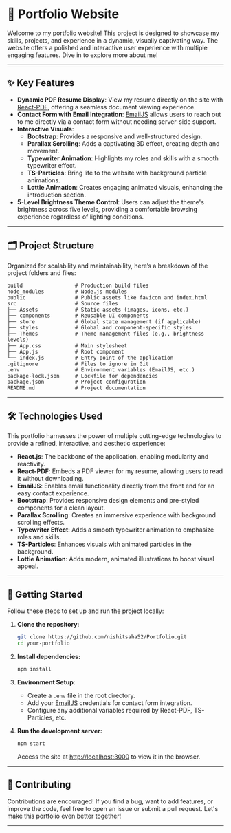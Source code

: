 # 🎨 Portfolio Website

Welcome to my portfolio website! This project is designed to showcase my skills, projects, and experience in a dynamic, visually captivating way. The website offers a polished and interactive user experience with multiple engaging features. Dive in to explore more about me!

---

## ✨ Key Features

- **Dynamic PDF Resume Display**: View my resume directly on the site with [React-PDF](https://github.com/wojtekmaj/react-pdf), offering a seamless document viewing experience.
- **Contact Form with Email Integration**: [EmailJS](https://www.emailjs.com/) allows users to reach out to me directly via a contact form without needing server-side support.
- **Interactive Visuals**: 
  - **Bootstrap**: Provides a responsive and well-structured design.
  - **Parallax Scrolling**: Adds a captivating 3D effect, creating depth and movement.
  - **Typewriter Animation**: Highlights my roles and skills with a smooth typewriter effect.
  - **TS-Particles**: Bring life to the website with background particle animations.
  - **Lottie Animation**: Creates engaging animated visuals, enhancing the introduction section.
- **5-Level Brightness Theme Control**: Users can adjust the theme's brightness across five levels, providing a comfortable browsing experience regardless of lighting conditions.

---

## 🗂 Project Structure

Organized for scalability and maintainability, here’s a breakdown of the project folders and files:

```plaintext
build                 # Production build files
node_modules          # Node.js modules
public                # Public assets like favicon and index.html
src                   # Source files
├── Assets            # Static assets (images, icons, etc.)
├── components        # Reusable UI components
├── store             # Global state management (if applicable)
├── styles            # Global and component-specific styles
├── Themes            # Theme management files (e.g., brightness levels)
├── App.css           # Main stylesheet
├── App.js            # Root component
└── index.js          # Entry point of the application
.gitignore            # Files to ignore in Git
.env                  # Environment variables (EmailJS, etc.)
package-lock.json     # Lockfile for dependencies
package.json          # Project configuration
README.md             # Project documentation
```

---

## 🛠 Technologies Used

This portfolio harnesses the power of multiple cutting-edge technologies to provide a refined, interactive, and aesthetic experience:

- **React.js**: The backbone of the application, enabling modularity and reactivity.
- **React-PDF**: Embeds a PDF viewer for my resume, allowing users to read it without downloading.
- **EmailJS**: Enables email functionality directly from the front end for an easy contact experience.
- **Bootstrap**: Provides responsive design elements and pre-styled components for a clean layout.
- **Parallax Scrolling**: Creates an immersive experience with background scrolling effects.
- **Typewriter Effect**: Adds a smooth typewriter animation to emphasize roles and skills.
- **TS-Particles**: Enhances visuals with animated particles in the background.
- **Lottie Animation**: Adds modern, animated illustrations to boost visual appeal.

---

## 🚀 Getting Started

Follow these steps to set up and run the project locally:

1. **Clone the repository:**
   ```bash
   git clone https://github.com/nishitsaha52/Portfolio.git
   cd your-portfolio
   ```

2. **Install dependencies:**
   ```bash
   npm install
   ```

3. **Environment Setup**:
   - Create a `.env` file in the root directory.
   - Add your [EmailJS](https://www.emailjs.com/) credentials for contact form integration.
   - Configure any additional variables required by React-PDF, TS-Particles, etc.

4. **Run the development server:**
   ```bash
   npm start
   ```
   Access the site at [http://localhost:3000](http://localhost:3000) to view it in the browser.

---

## 🤝 Contributing

Contributions are encouraged! If you find a bug, want to add features, or improve the code, feel free to open an issue or submit a pull request. Let's make this portfolio even better together!

---

